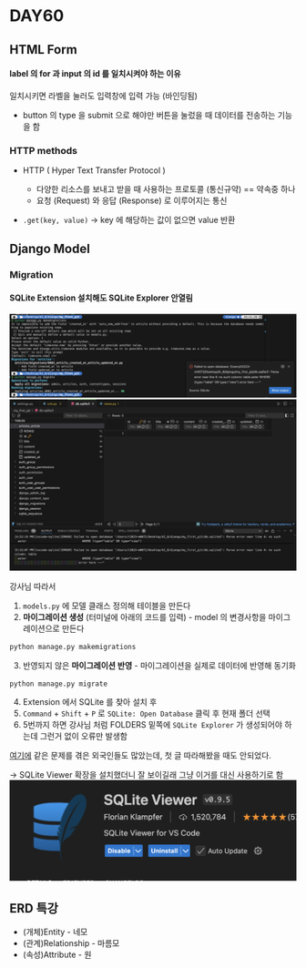 # DAY60

## HTML Form

#### label 의 for 과 input 의 id 를 일치시켜야 하는 이유
일치시키면 라벨을 눌러도 입력창에 입력 가능 (바인딩됨)

* button 의 type 을 submit 으로 해야만 버튼을 눌렀을 때 데이터를 전송하는 기능을 함

### HTTP methods
* HTTP ( Hyper Text Transfer Protocol )
  * 다양한 리소스를 보내고 받을 때 사용하는 프로토콜 (통신규약) == 약속중 하나
  * 요청 (Request) 와 응답 (Response) 로 이루어지는 통신


* `.get(key, value)` -> key 에 해당하는 값이 없으면 value 반환





## Django Model

### Migration 
#### SQLite Extension 설치해도 SQLite Explorer 안열림
![](/img/241214_SQLite_error.png)
![](/img/241214_SQLite_error1.png)

강사님 따라서
1. `models.py` 에 모델 클래스 정의해 테이블을 만든다
2. **마이그레이션 생성** (터미널에 아래의 코드를 입력) - model 의 변경사항을 마이그레이션으로 만든다
```bash
python manage.py makemigrations
```
3. 반영되지 않은 **마이그레이션 반영** - 마이그레이션을 실제로 데이터에 반영해 동기화
```
python manage.py migrate
```
4. Extension 에서 SQLite 를 찾아 설치 후
5. `Command` + `Shift` + `P` 로 `SQLite: Open Database` 클릭 후 현재 폴더 선택
6. 5번까지 하면 강사님 처럼 FOLDERS 밑쪽에 `SQLite Explorer` 가 생성되어야 하는데 그런거 없이 오류만 발생함

[여기에](https://github.com/AlexCovizzi/vscode-sqlite/issues/235) 같은 문제를 겪은 외국인들도 많았는데, 첫 글 따라해봤을 때도 안되었다.

-> SQLite Viewer 확장을 설치했더니 잘 보이길래 그냥 이거를 대신 사용하기로 함
![](/img/241214_SQLite_viewer.png)



## ERD 특강

* (개체)Entity - 네모
* (관계)Relationship - 마름모
* (속성)Attribute - 원